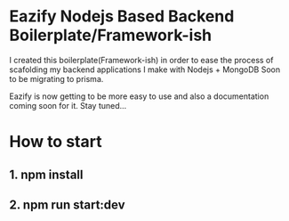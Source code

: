 # Eazify Nodejs Based Backend Boilerplate/Framework-ish

I created this boilerplate(Framework-ish) in order to ease the process of scafolding my backend applications I make with Nodejs + MongoDB Soon to be migrating to prisma. 

Eazify is now getting to be more easy to use and also a documentation coming soon for it. Stay tuned... 

# How to start 

## 1. npm install
## 2. npm run start:dev
